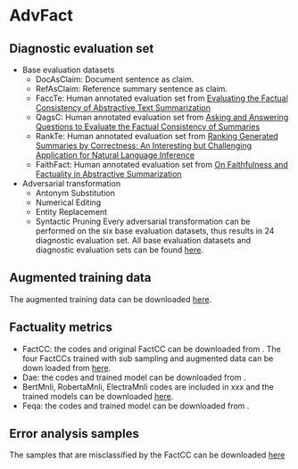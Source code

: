# AdvFact
## Diagnostic evaluation set
* Base evaluation datasets
    - DocAsClaim: Document sentence as claim.
    - RefAsClaim: Reference summary sentence as claim.
    - FaccTe: Human annotated evaluation set from [Evaluating the Factual Consistency of Abstractive Text Summarization](https://www.aclweb.org/anthology/2020.emnlp-main.750.pdf)
    - QagsC: Human annotated evaluation set from [Asking and Answering Questions to Evaluate the Factual Consistency of Summaries](https://www.aclweb.org/anthology/2020.acl-main.450.pdf)
    - RankTe: Human annotated evaluation set from [Ranking Generated Summaries by Correctness: An Interesting but Challenging Application for Natural Language Inference](https://www.aclweb.org/anthology/P19-1213.pdf)
    - FaithFact: Human annotated evaluation set from [On Faithfulness and Factuality in Abstractive Summarization](https://www.aclweb.org/anthology/2020.acl-main.173.pdf)
* Adversarial transformation
    - Antonym Substitution
    - Numerical Editing
    - Entity Replacement
    - Syntactic Pruning
Every adversarial transformation can be performed on the six base evaluation datasets, thus results in 24 diagnostic evaluation set. All base evaluation datasets and diagnostic evaluation sets can be found [here]().
## Augmented training data
The augmented training data can be downloaded [here]().
## Factuality metrics
* FactCC: the codes and original FactCC can be downloaded from [](https://github.com/salesforce/factCC). The four FactCCs trained with sub sampling and augmented data can be down loaded from [here]().
* Dae: the codes and trained model can be downloaded from [](https://github.com/tagoyal/dae-factuality).
* BertMnli, RobertaMnli, ElectraMnli codes are included in xxx and the trained models can be downloaded [here]().
* Feqa: the codes and trained model can be downloaded from [](https://github.com/esdurmus/feqa).
## Error analysis samples
The samples that are misclassified by the FactCC can be downloaded [here](https://drive.google.com/drive/u/1/folders/18mEXHoTeYugrSHzbOGEZwZXAaNwClB3k)
